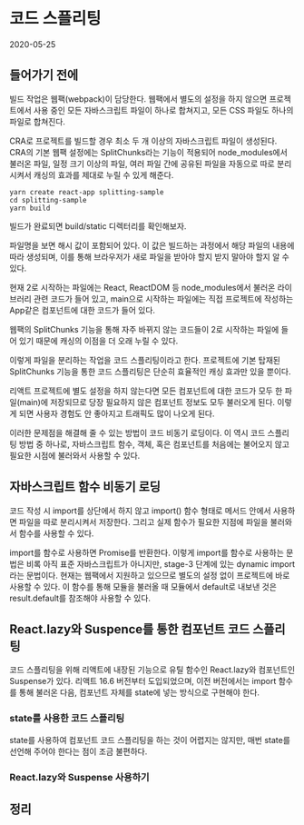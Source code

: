 # 코드 스플리팅

2020-05-25

## 들어가기 전에

빌드 작업은 웹팩(webpack)이 담당한다. 웹팩에서 별도의 설정을 하지 않으면 프로젝트에서 사용 중인 모든 자바스크립트 파일이 하나로 합쳐지고, 모든 CSS 파일도 하나의 파일로 합쳐진다.

CRA로 프로젝트를 빌드할 경우 최소 두 개 이상의 자바스크립트 파일이 생성된다. CRA의 기본 웹팩 설정에는 SplitChunks라는 기능이 적용되어 node_modules에서 불러온 파일, 일정 크기 이상의 파일, 여러 파일 간에 공유된 파일을 자동으로 따로 분리시켜서 캐싱의 효과를 제대로 누릴 수 있게 해준다.

```
yarn create react-app splitting-sample
cd splitting-sample
yarn build
```

빌드가 완료되면 build/static 디렉터리를 확인해보자.

파일명을 보면 해시 값이 포함되어 있다. 이 값은 빌드하는 과정에서 해당 파일의 내용에 따라 생성되며, 이를 통해 브라우저가 새로 파일을 받아야 할지 받지 말아야 할지 알 수 있다.

현재 2로 시작하는 파일에는 React, ReactDOM 등 node_modules에서 불러온 라이브러리 관련 코드가 들어 있고, main으로 시작하는 파일에는 직접 프로젝트에 작성하는 App같은 컴포넌트에 대한 코드가 들어 있다.

웹팩의 SplitChunks 기능을 통해 자주 바뀌지 않는 코드들이 2로 시작하는 파일에 들어 있기 때문에 캐싱의 이점을 더 오래 누릴 수 있다.

이렇게 파일을 분리하는 작업을 코드 스플리팅이라고 한다. 프로젝트에 기본 탑재된 SplitChunks 기능을 통한 코드 스플리팅은 단순히 효율적인 캐싱 효과만 있을 뿐이다.

리액트 프로젝트에 별도 설정을 하지 않는다면 모든 컴포넌트에 대한 코드가 모두 한 파일(main)에 저장되므로 당장 필요하지 않은 컴포넌트 정보도 모두 불러오게 된다. 이렇게 되면 사용자 경험도 안 좋아지고 트래픽도 많이 나오게 된다.

이러한 문제점을 해결해 줄 수 있는 방법이 코드 비동기 로딩이다. 이 역시 코드 스플리팅 방법 중 하나로, 자바스크립트 함수, 객체, 혹은 컴포넌트를 처음에는 불어오지 않고 필요한 시점에 불러와서 사용할 수 있다.

## 자바스크립트 함수 비동기 로딩

코드 작성 시 import를 상단에서 하지 않고 import() 함수 형태로 메서드 안에서 사용하면 파일을 따로 분리시켜서 저장한다. 그리고 실제 함수가 필요한 지점에 파일을 불러와서 함수를 사용할 수 있다.

import를 함수로 사용하면 Promise를 반환한다. 이렇게 import를 함수로 사용하는 문법은 비록 아직 표준 자바스크립트가 아니지만, stage-3 단계에 있는 dynamic import라는 문법이다. 현재는 웹팩에서 지원하고 있으므로 별도의 설정 없이 프로젝트에 바로 사용할 수 있다. 이 함수를 통해 모듈을 불러올 때 모듈에서 default로 내보낸 것은 result.default를 참조해야 사용할 수 있다.

## React.lazy와 Suspence를 통한 컴포넌트 코드 스플리팅

코드 스플리팅을 위해 리액트에 내장된 기능으로 유틸 함수인 React.lazy와 컴포넌트인 Suspense가 있다. 리액트 16.6 버전부터 도입되었으며, 이전 버전에서는 import 함수를 통해 불러온 다음, 컴포넌트 자체를 state에 넣는 방식으로 구현해야 한다.

### state를 사용한 코드 스플리팅

state를 사용하여 컴포넌트 코드 스플리팅을 하는 것이 어렵지는 않지만, 매번 state를 선언해 주어야 한다는 점이 조금 불편하다.

### React.lazy와 Suspense 사용하기

## 정리
